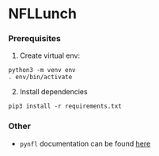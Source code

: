# NFLLunch
### Prerequisites
1. Create virtual env:
```
python3 -m venv env
. env/bin/activate
```
2. Install dependencies
```
pip3 install -r requirements.txt
```

### Other
* `pynfl` documentation can be found [here](https://github.com/kSkip/pyNFL)
